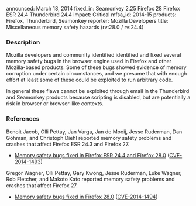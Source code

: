 announced: March 18, 2014
fixed_in: Seamonkey 2.25
          Firefox 28
          Firefox ESR 24.4
          Thunderbird 24.4
impact: Critical
mfsa_id: 2014-15
products: Firefox, Thunderbird, Seamonkey
reporter: Mozilla Developers
title: Miscellaneous memory safety hazards (rv:28.0 / rv:24.4)

<h3>Description</h3>

<p>Mozilla developers and community identified identified and fixed several
memory safety bugs in the browser engine used in Firefox and other Mozilla-based
products. Some of these bugs showed evidence of memory corruption under certain
circumstances, and we presume that with enough effort at least some of these
could be exploited to run arbitrary code.</p>

<p class="note">In general these flaws cannot be exploited through email in the
Thunderbird and Seamonkey products because scripting is disabled, but are
potentially a risk in browser or browser-like contexts.</p>
<h3>References</h3>

<p>Benoit Jacob, Olli Pettay, Jan Varga, Jan de Mooij, Jesse Ruderman, Dan Gohman, and Christoph Diehl reported memory safety problems and crashes that affect Firefox ESR 24.3 and Firefox 27.</p>

<ul>
  <li><a href="https://bugzilla.mozilla.org/buglist.cgi?bug_id=963974,958867,965982,&#10;977538,967341,960145,896268">
          Memory safety bugs fixed in Firefox ESR 24.4 and Firefox 28.0</a> (<a href="http://cve.mitre.org/cgi-bin/cvename.cgi?name=CVE-2014-1493" class="ex-ref">CVE-2014-1493</a>)</li>
</ul>


<p>Gregor Wagner, Olli Pettay, Gary Kwong, Jesse Ruderman, Luke Wagner, Rob Fletcher, and Makoto Kato reported memory safety problems and crashes that affect Firefox 27.</p>

<ul>
  <li><a href="https://bugzilla.mozilla.org/buglist.cgi?bug_id=933219,964462,938626,909586,627295,927579,938615,932496,949843">
          Memory safety bugs fixed in Firefox 28.0</a> (<a href="http://cve.mitre.org/cgi-bin/cvename.cgi?name=CVE-2014-1494" class="ex-ref">CVE-2014-1494</a>)</li>
</ul>




